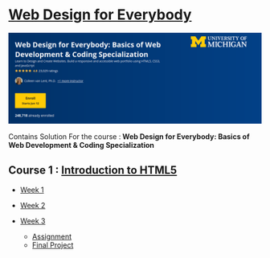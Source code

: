 # [Web Design for Everybody](https://www.coursera.org/specializations/web-design)

![](/C1%20-%20Introduction%20to%20HTML5/week3/Assignment%20-%20Hosting%20and%20Validation/head.png)

Contains Solution For the course :<b>  Web Design for Everybody: Basics of Web Development &amp; Coding Specialization</b>

## Course 1 : [Introduction to HTML5](https://www.coursera.org/learn/html)

- [Week 1](https://github.com/greyhatguy007/Web-Design-for-Everybody-Coursera/tree/main/C1%20-%20Introduction%20to%20HTML5/week1/Assignment%20-%20HTML-Web%20Basics)

- [Week 2](https://github.com/greyhatguy007/Web-Design-for-Everybody-Coursera/tree/main/C1%20-%20Introduction%20to%20HTML5/week2/Assignment%20-%20Tags!)

- [Week 3](https://github.com/greyhatguy007/Web-Design-for-Everybody-Coursera/tree/main/C1%20-%20Introduction%20to%20HTML5/week3)
    - [Assignment](https://github.com/greyhatguy007/Web-Design-for-Everybody-Coursera/tree/main/C1%20-%20Introduction%20to%20HTML5/week3/Assignment%20-%20Hosting%20and%20Validation)
    - [Final Project](https://github.com/greyhatguy007/Web-Design-for-Everybody-Coursera/tree/main/C1%20-%20Introduction%20to%20HTML5/week3/Final%20Project)